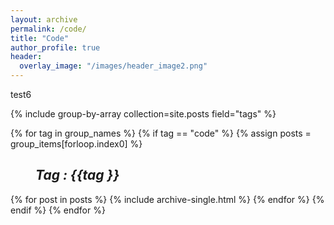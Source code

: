 ```yaml
---
layout: archive
permalink: /code/
title: "Code"
author_profile: true
header:
  overlay_image: "/images/header_image2.png"
---
```


test6

{% include group-by-array collection=site.posts field="tags" %}

{% for tag in group_names %}
  {% if tag == "code" %}
    {% assign posts = group_items[forloop.index0] %}
    <h2 id="{{ tag | slugify }}"
     class="archive__subtitle"><i style="margin-left: 40px">Tag : {{tag }}</i></h2>
    {% for post in posts %}
        {% include archive-single.html %}
    {% endfor %}
  {% endif %}
{% endfor %}
